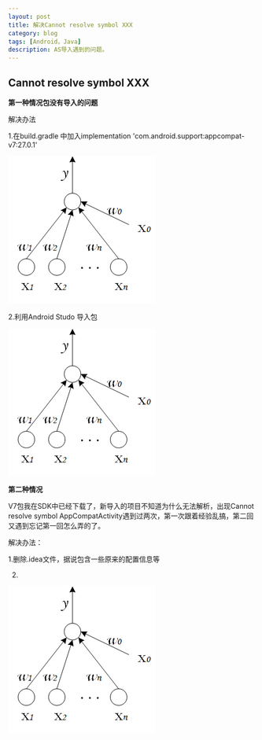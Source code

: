 ```yaml
---
layout: post
title: 解决Cannot resolve symbol XXX
category: blog
tags: [Android，Java]
description: AS导入遇到的问题。
---
```



## Cannot resolve symbol XXX  

**第一种情况包没有导入的问题**  

解决办法

1.在build.gradle 中加入implementation 'com.android.support:appcompat-v7:27.0.1'

![](https://github.com/Yangtiancoder/Yangtiancoder.github.io/blob/master/assets/images/ANN2.png?raw=true)

2.利用Android Studo 导入包

![](https://github.com/Yangtiancoder/Yangtiancoder.github.io/blob/master/assets/images/ANN2.png?raw=true)


**第二种情况**  

V7包我在SDK中已经下载了，新导入的项目不知道为什么无法解析，出现Cannot resolve symbol AppCompatActivity遇到过两次，第一次跟着经验乱搞，第二回又遇到忘记第一回怎么弄的了。

解决办法：

1.删除.idea文件，据说包含一些原来的配置信息等

2.
![](https://github.com/Yangtiancoder/Yangtiancoder.github.io/blob/master/assets/images/ANN2.png?raw=true)

